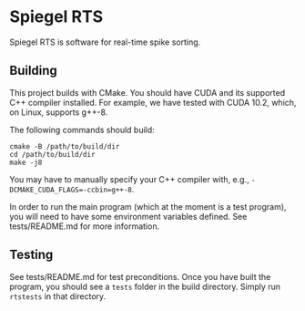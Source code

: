 # Spiegel RTS

Spiegel RTS is software for real-time spike sorting.

## Building

This project builds with CMake.
You should have CUDA and its supported C++ compiler installed.
For example, we have tested with CUDA 10.2, which, on Linux, supports g++-8. 

The following commands should build:

```shell
cmake -B /path/to/build/dir
cd /path/to/build/dir
make -j8
```

You may have to manually specify your C++ compiler with, e.g., `-DCMAKE_CUDA_FLAGS=-ccbin=g++-8`.

In order to run the main program (which at the moment is a test program), you will need to have some environment variables defined.
See tests/README.md for more information.

## Testing

See tests/README.md for test preconditions.
Once you have built the program, you should see a `tests` folder in the build directory.
Simply run `rtstests` in that directory.
